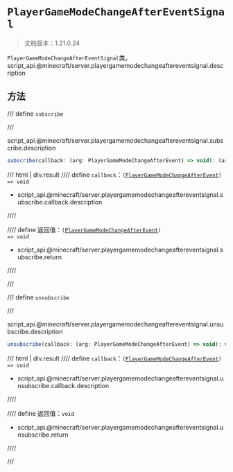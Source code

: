 # `PlayerGameModeChangeAfterEventSignal`

> 文档版本：1.21.0.24

`PlayerGameModeChangeAfterEventSignal`类。script_api.@minecraft/server.playergamemodechangeaftereventsignal.description

## 方法

/// define
`subscribe`


///

script_api.@minecraft/server.playergamemodechangeaftereventsignal.subscribe.description

```js
subscribe(callback: (arg: PlayerGameModeChangeAfterEvent) => void): (arg: PlayerGameModeChangeAfterEvent) => void
```

/// html | div.result
//// define
`callback`：<code>(<a href="../playergamemodechangeafterevent/">PlayerGameModeChangeAfterEvent</a>) =&gt; void</code>

- script_api.@minecraft/server.playergamemodechangeaftereventsignal.subscribe.callback.description


////

//// define
返回值：<code>(<a href="../playergamemodechangeafterevent/">PlayerGameModeChangeAfterEvent</a>) =&gt; void</code>

- script_api.@minecraft/server.playergamemodechangeaftereventsignal.subscribe.return


////

///


/// define
`unsubscribe`


///

script_api.@minecraft/server.playergamemodechangeaftereventsignal.unsubscribe.description

```js
unsubscribe(callback: (arg: PlayerGameModeChangeAfterEvent) => void): void
```

/// html | div.result
//// define
`callback`：<code>(<a href="../playergamemodechangeafterevent/">PlayerGameModeChangeAfterEvent</a>) =&gt; void</code>

- script_api.@minecraft/server.playergamemodechangeaftereventsignal.unsubscribe.callback.description


////

//// define
返回值：`void`

- script_api.@minecraft/server.playergamemodechangeaftereventsignal.unsubscribe.return


////

///

